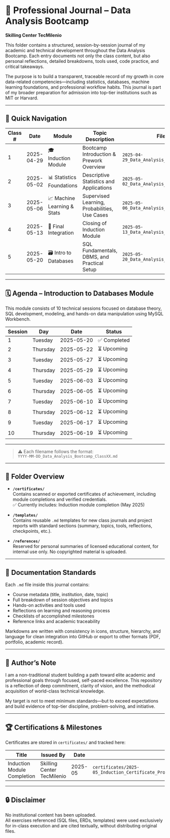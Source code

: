 # 📓 Professional Journal – Data Analysis Bootcamp  
**Skilling Center TecMilenio**

This folder contains a structured, session-by-session journal of my academic and technical development throughout the Data Analysis Bootcamp. Each entry documents not only the class content, but also personal reflections, detailed breakdowns, tools used, code practice, and critical takeaways.

The purpose is to build a transparent, traceable record of my growth in core data-related competencies—including statistics, databases, machine learning foundations, and professional workflow habits. This journal is part of my broader preparation for admission into top-tier institutions such as MIT or Harvard.

---

## 🔗 Quick Navigation

| Class # | Date       | Module                    | Topic Description                             | File Name                                                              |
|---------|------------|---------------------------|-----------------------------------------------|------------------------------------------------------------------------|
| 1       | 2025-04-29 | 🎓 Induction Module        | Bootcamp Introduction & Prework Overview      | `2025-04-29_Data_Analysis_Bootcamp_Class01.md`                         |
| 2       | 2025-05-02 | 📊 Statistics Foundations  | Descriptive Statistics and Applications       | `2025-05-02_Data_Analysis_Bootcamp_Class02.md`                         |
| 3       | 2025-05-06 | 📈 Machine Learning & Stats| Supervised Learning, Probabilities, Use Cases | `2025-05-06_Data_Analysis_Bootcamp_Class03.md`                         |
| 4       | 2025-05-13 | 🧠 Final Integration        | Closing of Induction Module                   | `2025-05-13_Data_Analysis_Bootcamp_Class04.md`                         |
| 5       | 2025-05-20 | 🗃️ Intro to Databases       | SQL Fundamentals, DBMS, and Practical Setup   | `2025-05-20_Data_Analysis_Bootcamp_Class05.md`                         |

---

## 🗓️ Agenda – Introduction to Databases Module
This module consists of 10 technical sessions focused on database theory, SQL development, modeling, and hands-on data manipulation using MySQL Workbench.

| Session | Day      | Date       | Status        |
|---------|----------|------------|---------------|
| 1       | Tuesday  | 2025-05-20 | ✅ Completed   |
| 2       | Thursday | 2025-05-22 | ⏳ Upcoming    |
| 3       | Tuesday  | 2025-05-27 | ⏳ Upcoming    |
| 4       | Thursday | 2025-05-29 | ⏳ Upcoming    |
| 5       | Tuesday  | 2025-06-03 | ⏳ Upcoming    |
| 6       | Thursday | 2025-06-05 | ⏳ Upcoming    |
| 7       | Tuesday  | 2025-06-10 | ⏳ Upcoming    |
| 8       | Thursday | 2025-06-12 | ⏳ Upcoming    |
| 9       | Tuesday  | 2025-06-17 | ⏳ Upcoming    |
| 10      | Thursday | 2025-06-19 | ⏳ Upcoming    |

---

> ⚠️ Each filename follows the format:  
> `YYYY-MM-DD_Data_Analysis_Bootcamp_ClassXX.md`

---

## 📁 Folder Overview

- **`/certificates/`**  
  Contains scanned or exported certificates of achievement, including module completions and verified credentials.  
  ✅ Currently includes: Induction module completion (May 2025)

- **`/templates/`**  
  Contains reusable `.md` templates for new class journals and project reports with standard sections (summary, topics, tools, reflections, checkpoints, etc.).

- **`/references/`**  
  Reserved for personal summaries of licensed educational content, for internal use only. No copyrighted material is uploaded.

---

## 📘 Documentation Standards

Each `.md` file inside this journal contains:

- Course metadata (title, institution, date, topic)
- Full breakdown of session objectives and topics
- Hands-on activities and tools used
- Reflections on learning and reasoning process
- Checklists of accomplished milestones
- Reference links and academic traceability

Markdowns are written with consistency in icons, structure, hierarchy, and language for clean integration into GitHub or export to other formats (PDF, portfolio, academic record).

---

## 🧠 Author’s Note

I am a non-traditional student building a path toward elite academic and professional goals through focused, self-paced excellence. This repository is a reflection of deep commitment, clarity of vision, and the methodical acquisition of world-class technical knowledge.

My target is not to meet minimum standards—but to exceed expectations and build evidence of top-tier discipline, problem-solving, and initiative.

---

## 🏆 Certifications & Milestones

Certificates are stored in `certificates/` and tracked here:

| Title                          | Issued By             | Date         | File                                                               |
|-------------------------------|------------------------|--------------|--------------------------------------------------------------------|
| Induction Module Completion   | Skilling Center TecMilenio | 2025-05     | `certificates/2025-05_Induction_Certificate_Probability_and_Statistics_for_Data_Science_Abner_Soberon.pdf` |

---

## 🔒 Disclaimer

No institutional content has been uploaded.  
All exercises referenced (SQL files, ERDs, templates) were used exclusively for in-class execution and are cited textually, without distributing original files.
